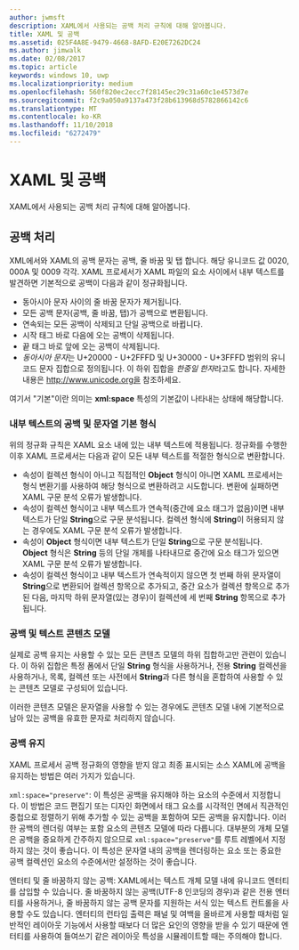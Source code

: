 ```yaml
---
author: jwmsft
description: XAML에서 사용되는 공백 처리 규칙에 대해 알아봅니다.
title: XAML 및 공백
ms.assetid: 025F4A8E-9479-4668-8AFD-E20E7262DC24
ms.author: jimwalk
ms.date: 02/08/2017
ms.topic: article
keywords: windows 10, uwp
ms.localizationpriority: medium
ms.openlocfilehash: 560f820ec2ecc7f28145ec29c31a60c1e4573d7e
ms.sourcegitcommit: f2c9a050a9137a473f28b613968d5782866142c6
ms.translationtype: MT
ms.contentlocale: ko-KR
ms.lasthandoff: 11/10/2018
ms.locfileid: "6272479"
---
```

# <a name="xaml-and-whitespace"></a>XAML 및 공백


XAML에서 사용되는 공백 처리 규칙에 대해 알아봅니다.

## <a name="whitespace-processing"></a>공백 처리

XML에서와 XAML의 공백 문자는 공백, 줄 바꿈 및 탭 합니다. 해당 유니코드 값 0020, 000A 및 0009 각각. XAML 프로세서가 XAML 파일의 요소 사이에서 내부 텍스트를 발견하면 기본적으로 공백이 다음과 같이 정규화됩니다.

-   동아시아 문자 사이의 줄 바꿈 문자가 제거됩니다.
-   모든 공백 문자(공백, 줄 바꿈, 탭)가 공백으로 변환됩니다.
-   연속되는 모든 공백이 삭제되고 단일 공백으로 바뀝니다.
-   시작 태그 바로 다음에 오는 공백이 삭제됩니다.
-   끝 태그 바로 앞에 오는 공백이 삭제됩니다.
-   *동아시아 문자*는 U+20000 - U+2FFFD 및 U+30000 - U+3FFFD 범위의 유니코드 문자 집합으로 정의됩니다. 이 하위 집합을 *한중일 한자*라고도 합니다. 자세한 내용은 http://www.unicode.org을 참조하세요.

여기서 "기본"이란 의미는 **xml:space** 특성의 기본값이 나타내는 상태에 해당합니다.

### <a name="whitespace-in-inner-text-and-string-primitives"></a>내부 텍스트의 공백 및 문자열 기본 형식

위의 정규화 규칙은 XAML 요소 내에 있는 내부 텍스트에 적용됩니다. 정규화를 수행한 이후 XAML 프로세서는 다음과 같이 모든 내부 텍스트를 적절한 형식으로 변환합니다.

-   속성이 컬렉션 형식이 아니고 직접적인 **Object** 형식이 아니면 XAML 프로세서는 형식 변환기를 사용하여 해당 형식으로 변환하려고 시도합니다. 변환에 실패하면 XAML 구문 분석 오류가 발생합니다.
-   속성이 컬렉션 형식이고 내부 텍스트가 연속적(중간에 요소 태그가 없음)이면 내부 텍스트가 단일 **String**으로 구문 분석됩니다. 컬렉션 형식에 **String**이 허용되지 않는 경우에도 XAML 구문 분석 오류가 발생합니다.
-   속성이 **Object** 형식이면 내부 텍스트가 단일 **String**으로 구문 분석됩니다. **Object** 형식은 **String** 등의 단일 개체를 나타내므로 중간에 요소 태그가 있으면 XAML 구문 분석 오류가 발생합니다.
-   속성이 컬렉션 형식이고 내부 텍스트가 연속적이지 않으면 첫 번째 하위 문자열이 **String**으로 변환되어 컬렉션 항목으로 추가되고, 중간 요소가 컬렉션 항목으로 추가된 다음, 마지막 하위 문자열(있는 경우)이 컬렉션에 세 번째 **String** 항목으로 추가됩니다.

### <a name="whitespace-and-text-content-models"></a>공백 및 텍스트 콘텐츠 모델

실제로 공백 유지는 사용할 수 있는 모든 콘텐츠 모델의 하위 집합하고만 관련이 있습니다. 이 하위 집합은 특정 폼에서 단일 **String** 형식을 사용하거나, 전용 **String** 컬렉션을 사용하거나, 목록, 컬렉션 또는 사전에서 **String**과 다른 형식을 혼합하여 사용할 수 있는 콘텐츠 모델로 구성되어 있습니다.

이러한 콘텐츠 모델은 문자열을 사용할 수 있는 경우에도 콘텐츠 모델 내에 기본적으로 남아 있는 공백을 유효한 문자로 처리하지 않습니다.

### <a name="preserving-whitespace"></a>공백 유지

XAML 프로세서 공백 정규화의 영향을 받지 않고 최종 표시되는 소스 XAML에 공백을 유지하는 방법은 여러 가지가 있습니다.

`xml:space="preserve"`: 이 특성은 공백을 유지해야 하는 요소의 수준에서 지정합니다. 이 방법은 코드 편집기 또는 디자인 화면에서 태그 요소를 시각적인 면에서 직관적인 중첩으로 정렬하기 위해 추가할 수 있는 공백을 포함하여 모든 공백을 유지합니다. 이러한 공백의 렌더링 여부는 포함 요소의 콘텐츠 모델에 따라 다릅니다. 대부분의 개체 모델은 공백을 중요하게 간주하지 않으므로 `xml:space="preserve"`를 루트 레벨에서 지정하지 않는 것이 좋습니다. 이 특성은 문자열 내의 공백을 렌더링하는 요소 또는 중요한 공백 컬렉션인 요소의 수준에서만 설정하는 것이 좋습니다.

엔터티 및 줄 바꿈하지 않는 공백: XAML에서는 텍스트 개체 모델 내에 유니코드 엔터티를 삽입할 수 있습니다. 줄 바꿈하지 않는 공백(UTF-8 인코딩의 경우)과 같은 전용 엔터티를 사용하거나, 줄 바꿈하지 않는 공백 문자를 지원하는 서식 있는 텍스트 컨트롤을 사용할 수도 있습니다. 엔터티의 런타임 출력은 패널 및 여백을 올바르게 사용할 때처럼 일반적인 레이아웃 기능에서 사용할 때보다 더 많은 요인의 영향을 받을 수 있기 때문에 엔터티를 사용하여 들여쓰기 같은 레이아웃 특성을 시뮬레이트할 때는 주의해야 합니다.

